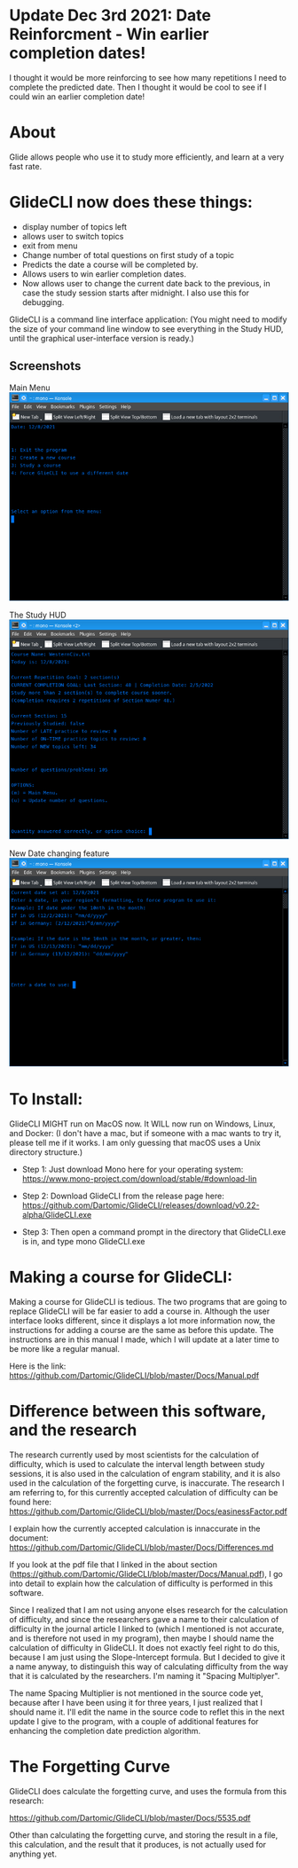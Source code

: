 # Update Dec 3rd 2021: Date Reinforcment - Win earlier completion dates!

I thought it would be more reinforcing to see how many repetitions I need to complete the predicted date. Then I thought it would be cool to see if I could win an earlier completion date! 


# About
Glide allows people who use it to study more efficiently, and learn at a very fast rate. 

# GlideCLI now does these things:
* display number of topics left
* allows user to switch topics
* exit from menu
* Change number of total questions on first study of a topic
* Predicts the date a course will be completed by.
* Allows users to win earlier completion dates.
* Now allows user to change the current date back to the previous, in case the study session starts after midnight. I also use this for debugging.

GlideCLI is a command line interface application:
(You might need to modify the size of your command line window to see everything in the Study HUD, until the graphical user-interface version is ready.)

## Screenshots

Main Menu
![In Use](Images/screen1.png)

The Study HUD
![In Use](Images/screen2.png)

New Date changing feature
![In Use](Images/screen3.png)

# To Install:
GlideCLI MIGHT run on MacOS now. It WILL now run on Windows, Linux, and Docker:
(I don't have a mac, but if someone with a mac wants to try it, please tell me if it works. I am only guessing that macOS uses a Unix directory structure.)

* Step 1:
Just download Mono here for your operating system:
https://www.mono-project.com/download/stable/#download-lin

* Step 2:
Download GlideCLI from the release page here:
https://github.com/Dartomic/GlideCLI/releases/download/v0.22-alpha/GlideCLI.exe

* Step 3:
Then open a command prompt in the directory that GlideCLI.exe is in, and type
mono GlideCLI.exe


# Making a course for GlideCLI:
Making a course for GlideCLI is tedious. The two programs that are going to replace GlideCLI will be far easier to add a course in. Although the user interface looks different, since it displays a lot more information now, the instructions for adding a course are the same as before this update. The instructions are in this manual I made, which I will update at a later time to be more like a regular manual. 

Here is the link: https://github.com/Dartomic/GlideCLI/blob/master/Docs/Manual.pdf





# Difference between this software, and the research
The research currently used by most scientists for the calculation of difficulty, which is used to calculate the interval length between study sessions, it is also used in the calculation of engram stability, and it is also used in the calculation of the forgetting curve, is inaccurate. The research I am referring to, for this currently accepted calculation of difficulty can be found here: https://github.com/Dartomic/GlideCLI/blob/master/Docs/easinessFactor.pdf

I explain how the currently accepted calculation is innaccurate in the document: https://github.com/Dartomic/GlideCLI/blob/master/Docs/Differences.md

If you look at the pdf file that I linked in the about section (https://github.com/Dartomic/GlideCLI/blob/master/Docs/Manual.pdf), I go into detail to explain how the calculation of difficulty is performed in this software.

Since I realized that I am not using anyone elses research for the calculation of difficulty, and since the researchers gave a name to their calculation of difficulty in the journal article I linked to (which I mentioned is not accurate, and is therefore not used in my program), then maybe I should name the calculation of difficulty in GlideCLI. It does not exactly feel right to do this, because I am just using the Slope-Intercept formula. But I decided to give it a name anyway, to distinguish this way of calculating difficulty from the way that it is calculated by the researchers. I'm naming it "Spacing Multiplyer". 

The name Spacing Multiplier is not mentioned in the source code yet, because after I have been using it for three years, I just realized that I should name it. I'll edit the name in the source code to reflet this in the next update I give to the program, with a couple of additional features for enhancing the completion date prediction algorithm.


# The Forgetting Curve
GlideCLI does calculate the forgetting curve, and uses the formula from this research:

https://github.com/Dartomic/GlideCLI/blob/master/Docs/5535.pdf

Other than calculating the forgetting curve, and storing the result in a file, this calculation, and the result that it produces, is not actually used for anything yet.
